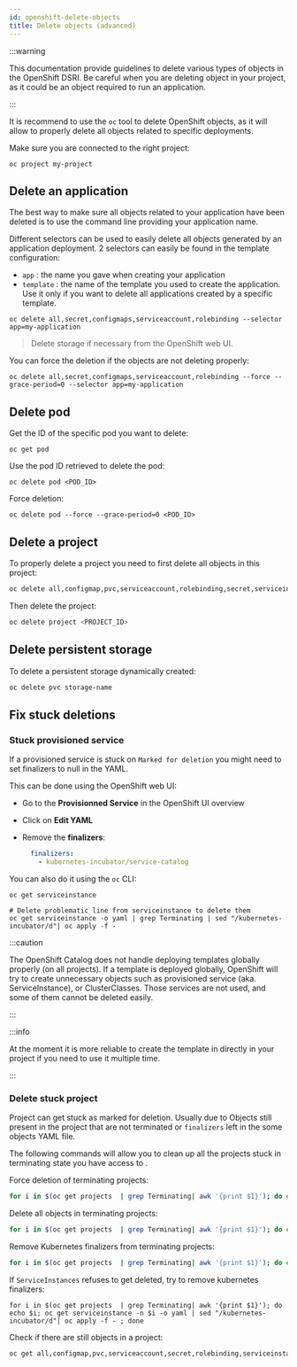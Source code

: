 ```yaml
---
id: openshift-delete-objects
title: Delete objects (advanced)
---
```


:::warning

This documentation provide guidelines to delete various types of objects in the OpenShift DSRI. Be careful when you are deleting object in your project, as it could be an object required to run an application.

:::

It is recommend to use the `oc` tool to delete OpenShift objects, as it will allow to properly delete all objects related to specific deployments.

Make sure you are connected to the right project:

```shell
oc project my-project
```

## Delete an application

The best way to make sure all objects related to your application have been deleted is to use the command line providing your application name.

Different selectors can be used to easily delete all objects generated by an application deployment. 2 selectors can easily be found in the template configuration:

* `app` : the name you gave when creating your application
* `template` : the name of the template you used to create the application. Use it only if you want to delete all applications created by a specific template.

```shell
oc delete all,secret,configmaps,serviceaccount,rolebinding --selector app=my-application
```

> Delete storage if necessary from the OpenShift web UI.

You can force the deletion if the objects are not deleting properly:

```shell
oc delete all,secret,configmaps,serviceaccount,rolebinding --force --grace-period=0 --selector app=my-application
```

## Delete pod

Get the ID of the specific pod you want to delete:

```shell
oc get pod
```

Use the pod ID retrieved to delete the pod:

```shell
oc delete pod <POD_ID>
```

Force deletion:

```shell
oc delete pod --force --grace-period=0 <POD_ID>
```

## Delete a project

To properly delete a project you need to first delete all objects in this project:

```bash
oc delete all,configmap,pvc,serviceaccount,rolebinding,secret,serviceinstance --all -n <PROJECT_ID>
```

Then delete the project:

```bash
oc delete project <PROJECT_ID>
```

## Delete persistent storage

To delete a persistent storage dynamically created:

```bash
oc delete pvc storage-name
```

## Fix stuck deletions

### Stuck provisioned service

If a provisioned service is stuck on `Marked for deletion` you might need to set finalizers to null in the YAML.

This can be done using the OpenShift web UI:

* Go to the **Provisionned Service** in the OpenShift UI overview

* Click on **Edit YAML**

* Remove the **finalizers**:

  ```yaml
    finalizers:
      - kubernetes-incubator/service-catalog
  ```

You can also do it using the `oc` CLI:

```shell
oc get serviceinstance
 
# Delete problematic line from serviceinstance to delete them
oc get serviceinstance -o yaml | grep Terminating | sed "/kubernetes-incubator/d"| oc apply -f - 
```

:::caution

The OpenShift Catalog does not handle deploying templates globally properly (on all projects). If a template is deployed globally, OpenShift will try to create unnecessary objects such as provisioned service (aka. ServiceInstance), or ClusterClasses. Those services are not used, and some of them cannot be deleted easily. 

:::

:::info

At the moment it is more reliable to create the template in directly in your project if you need to use it multiple time.

:::

### Delete stuck project

Project can get stuck as marked for deletion. Usually due to Objects still present in the project that are not terminated or `finalizers` left in the some objects YAML file.

The following commands will allow you to clean up all the projects stuck in terminating state you have access to .

Force deletion of terminating projects:

```bash
for i in $(oc get projects  | grep Terminating| awk '{print $1}'); do echo $i; oc delete project --force --grace-period=0 $i ; done
```

Delete all objects in terminating projects:

```bash
for i in $(oc get projects  | grep Terminating| awk '{print $1}'); do echo $i; oc delete all,configmap,pvc,serviceaccount,rolebinding,secret,serviceinstance --force --grace-period=0 --all -n $i ; done
```

Remove Kubernetes finalizers from terminating projects:

```bash
for i in $(oc get projects  | grep Terminating| awk '{print $1}'); do echo $i; oc get project $i -o yaml | sed "/kubernetes/d" | sed "/finalizers:/d" | oc apply -f - ; done
```

If `ServiceInstances` refuses to get deleted, try to remove kubernetes finalizers:

```shell
for i in $(oc get projects  | grep Terminating| awk '{print $1}'); do echo $i; oc get serviceinstance -n $i -o yaml | sed "/kubernetes-incubator/d"| oc apply -f - ; done
```

Check if there are still objects in a project:

```bash
oc get all,configmap,pvc,serviceaccount,secret,rolebinding,serviceinstance
```

